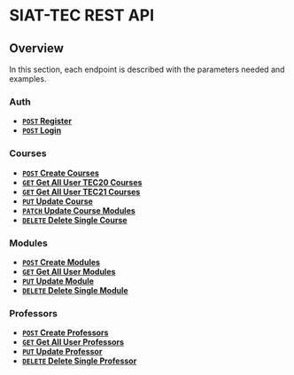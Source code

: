 # SIAT-TEC REST API

## Overview
In this section, each endpoint is described with the parameters needed and examples.

### Auth
- **[<code>POST</code> Register](/server/api-docs/auth/POST_register.md)**
- **[<code>POST</code> Login](/server/api-docs/auth/POST_login.md)**

### Courses
- **[<code>POST</code> Create Courses](/server/api-docs/courses/POST_create.md)**
- **[<code>GET</code> Get All User TEC20 Courses](/server/api-docs/courses/GET_getTec20.md)**
- **[<code>GET</code> Get All User TEC21 Courses](/server/api-docs/courses/GET_getTec21.md)**
- **[<code>PUT</code> Update Course](/server/api-docs/courses/PUT_update.md)**
- **[<code>PATCH</code> Update Course Modules](/server/api-docs/courses/PATCH_updateModules.md)**
- **[<code>DELETE</code> Delete Single Course](/server/api-docs/courses/DELETE_delete.md)**

### Modules
- **[<code>POST</code> Create Modules](/server/api-docs/modules/POST_create.md)**
- **[<code>GET</code> Get All User Modules](/server/api-docs/modules/GET_getAll.md)**
- **[<code>PUT</code> Update Module](/server/api-docs/modules/PUT_update.md)**
- **[<code>DELETE</code> Delete Single Module](/server/api-docs/modules/DELETE_delete.md)**

### Professors
- **[<code>POST</code> Create Professors](/server/api-docs/professors/POST_create.md)**
- **[<code>GET</code> Get All User Professors](/server/api-docs/professors/GET_getAll.md)**
- **[<code>PUT</code> Update Professor](/server/api-docs/professors/PUT_update.md)**
- **[<code>DELETE</code> Delete Single Professor](/server/api-docs/professors/DELETE_delete.md)**
